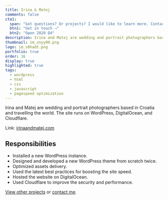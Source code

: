 ```yaml
---
title: Irina & Matej
comments: false
cta1:
  span: "Got questions? Or projects? I would like to learn more. Contact me today!"
  btn1: "Get in touch ⇢"
  btn2: "Open 2020 Q4"
description: Irina and Matej are wedding and portrait photographers based in Croatia and travelling the world. The site runs on WordPress, DigitalOcean, and Cloudflare.
thumbnail: im_xnyy09.png
logo: im_s8hadt.png
portfolio: true
order: 16
display: true
highlighted: true
tags:
  - wordpress
  - html
  - css
  - javascript
  - pagespeed optimization
---
```


Irina and Matej are wedding and portrait photographers based in Croatia and travelling the world. The site runs on WordPress, DigitalOcean, and Cloudflare.

Link: [irinaandmatej.com](//irinaandmatej.com)

## Responsibilities

- Installed a new WordPress instance.
- Designed and developed a new WordPress theme from scratch twice.
- Optimized assets delivery.
- Used the latest best practices for boosting the site speed.
- Hosted the website on DigitalOcean.
- Used Cloudflare to improve the security and performance.

[View other projects](/portfolio/) or [contact me](/contact/).
